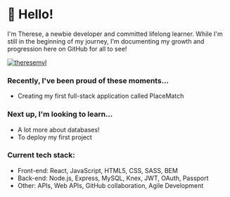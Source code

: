 # 👋 Hello!

I'm Therese, a newbie developer and committed lifelong learner. While I'm still in the beginning of my journey, I'm documenting my growth and progression here on GitHub for all to see! 

[![theresemyl](https://github-profile-trophy.vercel.app/?username=theresemyl)](https://github.com/theresemyl/github-profile-trophy)

### Recently, I've been proud of these moments...
- Creating my first full-stack application called PlaceMatch

### Next up, I'm looking to learn...
- A lot more about databases! 
- To deploy my first project

### Current tech stack:
- Front-end: React, JavaScript, HTML5, CSS, SASS, BEM
- Back-end: Node.js, Express, MySQL, Knex, JWT, OAuth, Passport
- Other: APIs, Web APIs, GitHub collaboration, Agile Development
